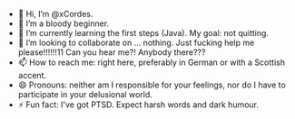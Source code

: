 - 👋 Hi, I’m @xCordes.
- 👀 I’m a bloody beginner.
- 🌱 I’m currently learning the first steps (Java). My goal: not quitting.
- 💞️ I’m looking to collaborate on ... nothing. Just fucking help me please!!!!!!11 Can you hear me?! Anybody there???
- 📫 How to reach me: right here, preferably in German or with a Scottish accent.
- 😄 Pronouns: neither am I responsible for your feelings, nor do I have to participate in your delusional world.
- ⚡ Fun fact: I've got PTSD. Expect harsh words and dark humour.
<!---
xCordes/xCordes is a ✨ special ✨ repository because its `README.md` (this file) appears on your GitHub profile.
You can click the Preview link to take a look at your changes.
--->

